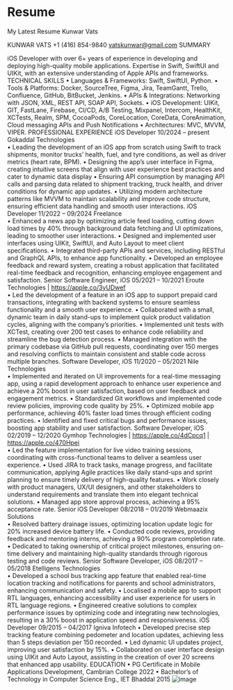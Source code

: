 # Resume
My Latest Resume
Kunwar Vats

KUNWAR VATS
+1 (416) 854-9840     	vatskunwar@gmail.com
SUMMARY

iOS Developer with over 6+ years of experience in developing and deploying high-quality mobile applications. Expertise in Swift, SwiftUI and UIKit, with an extensive understanding of Apple APIs and frameworks. 
TECHNICAL SKILLS 
•	Languages & Frameworks: Swift, SwiftUI, Python.
•	Tools & Platforms: Docker, SourceTree, Figma, Jira, TeamGantt, Trello, Confluence, GitHub, BitBucket, Jenkins.
•	APIs & Integrations: Networking with JSON, XML, REST API, SOAP API, Sockets.
•	iOS Development: UIKit, GIT, FastLane, Firebase, CI/CD, A/B Testing, Mixpanel, Intercom, HealthKit, XCTests, Realm, SPM, CocoaPods, CoreLocation, CoreData, CoreAnimation, Cloud messaging APIs and Push Notifications
•	Architectures: MVC, MVVM, VIPER.
PROFESSIONAL EXPERIENCE
iOS Developer	10/2024 – present 
Gokaddal Technologies	 
•		Leading the development of an iOS app from scratch using Swift to track shipments, monitor trucks’ health, fuel, and tyre conditions, as well as driver metrics (heart rate, BPM).
•	Designing the app’s user interface in Figma, creating intuitive screens that align with user experience best practices and cater to dynamic data display
•	Ensuring API consumption by managing API calls and parsing data related to shipment tracking, truck health, and driver conditions for dynamic app updates.
•	Utilizing modern architecture patterns like MVVM to maintain scalability and improve code structure, ensuring efficient data handling and smooth user interactions.
iOS Developer	11/2022 – 09/2024 
Freelance	 
•		Enhanced a news app by optimizing article feed loading, cutting down load times by 40% through background data fetching and UI optimizations, leading to smoother user interactions.
•	Designed and implemented user interfaces using UIKit, SwiftUI, and Auto Layout to meet client specifications. 
•	Integrated third-party APIs and services, including RESTful and GraphQL APIs, to enhance app functionality.
•	Developed an employee feedback and reward system, creating a robust application that facilitated real-time feedback and recognition, enhancing employee engagement and satisfaction.
Senior Software Engineer, iOS 	05/2021 – 10/2021 
Eroute Technologies | https://apple.co/3yUDwef	   
•	Led the development of a feature in an iOS app to support prepaid card transactions, integrating with backend systems to ensure seamless functionality and a smooth user experience.
•	Collaborated with a small, dynamic team in daily stand-ups to implement quick product validation cycles, aligning with the company’s priorities.
•	Implemented unit tests with XCTest, creating over 200 test cases to enhance code reliability and streamline the bug detection process.
•	Managed integration with the primary codebase via GitHub pull requests, coordinating over 150 merges and resolving conflicts to maintain consistent and stable code across multiple branches.
Software Developer, iOS	11/2020 – 05/2021
Nile Technologies	
•		Implemented and iterated on UI improvements for a real-time messaging app, using a rapid development approach to enhance user experience and achieve a 20% boost in user satisfaction, based on user feedback and engagement metrics.
•	Standardized Git workflows and implemented code review policies, improving code quality by 25%.
•	Optimized mobile app performance, achieving 40% faster load times through efficient coding practices.
•	Identified and fixed critical bugs and performance issues, boosting app stability and user satisfaction.
Software Developer, iOS	02/2019 – 12/2020 
Gymhop Technologies | https://apple.co/4dCpcq1 | https://apple.co/470Hpei	   
•	Led the feature implementation for live video training sessions, coordinating with cross-functional teams to deliver a seamless user experience.
•	Used JIRA to track tasks, manage progress, and facilitate communication, applying Agile practices like daily stand-ups and sprint planning to ensure timely delivery of high-quality features.
•	Work closely with product managers, UX/UI designers, and other stakeholders to understand requirements and translate them into elegant technical solutions.
•	Managed app store approval process, achieving a 95% acceptance rate.
Senior iOS Developer	08/2018 – 01/2019 
Webmaazix Solutions	    
•	Resolved battery drainage issues, optimizing location update logic for 20% increased device battery life.
•	Conducted code reviews, providing feedback and mentoring interns, achieving a 90% program completion rate.
•	Dedicated to taking ownership of critical project milestones, ensuring on-time delivery and maintaining high-quality standards through rigorous testing and code reviews.
Senior Software Developer, iOS	08/2017 – 05/2018
Etelligens Technologies	                                                            
•	Developed a school bus tracking app feature that enabled real-time location tracking and notifications for parents and school administrators, enhancing communication and safety.
•		Localised a mobile app to support RTL languages, enhancing accessibility and user experience for users in RTL language regions.
•	Engineered creative solutions to complex performance issues by optimizing code and integrating new technologies, resulting in a 30% boost in application speed and responsiveness.
iOS Developer	09/2015 – 04/2017
Igniva Infotech	
•	Developed precise step tracking feature combining pedometer and location updates, achieving less than 5 steps deviation per 150 recorded.
•	Led dynamic UI updates project, improving user satisfaction by 15%.
•	Collaborated on user interface design using UIKit and Auto Layout, assisting in the creation of over 20 screens that enhanced app usability.
EDUCATION
•	PG Certificate in Mobile Applications Development, Cambrian College	2022
•	Bachelor’s of Technology in Computer Science Eng., IET Bhaddal	2015
![image](https://github.com/user-attachments/assets/4fd09987-9ae0-4a82-9ca6-2ede0ae645c8)
